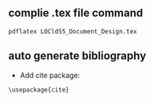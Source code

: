 ## complie .tex file command
```
pdflatex LOCld55_Document_Design.tex
```
## auto generate bibliography
  - Add cite package:
```
\usepackage{cite}
```
